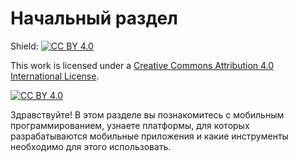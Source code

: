 # Начальный раздел

Shield: [![CC BY 4.0][cc-by-shield]][cc-by]

This work is licensed under a
[Creative Commons Attribution 4.0 International License][cc-by].

[![CC BY 4.0][cc-by-image]][cc-by]

[cc-by]: http://creativecommons.org/licenses/by/4.0/
[cc-by-image]: https://i.creativecommons.org/l/by/4.0/88x31.png
[cc-by-shield]: https://img.shields.io/badge/License-CC%20BY%204.0-lightgrey.svg

Здравствуйте! В этом разделе вы познакомитесь с мобильным программированием, узнаете платформы, для которых разрабатываются мобильные приложения и какие инструменты необходимо для этого использовать.

